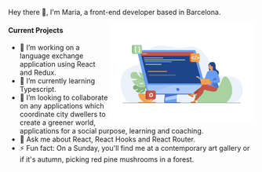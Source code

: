 Hey there 👋, 
I'm Maria, a front-end developer based in Barcelona.

<img align="right" width="auto" height="200" src="/assets/coding.jpg">

#### Current Projects

- 🔭 I’m working on a language exchange application using React and Redux.
- 🌱 I’m currently learning Typescript.
- 👯 I’m looking to collaborate on any applications which coordinate city dwellers to create a greener world, applications for a social purpose, learning and coaching.
- 💬 Ask me about React, React Hooks and React Router.
- ⚡ Fun fact: On a Sunday, you'll find me at a contemporary art gallery or if it's autumn, picking red pine mushrooms in a forest.



